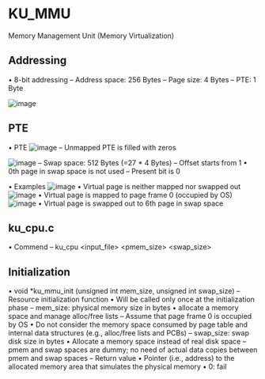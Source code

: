 # KU_MMU
Memory Management Unit (Memory Virtualization)


## Addressing
• 8-bit addressing
– Address space: 256 Bytes
– Page size: 4 Bytes
– PTE: 1 Byte

![image](https://user-images.githubusercontent.com/76428047/175110308-0913cf2e-5de4-4dcd-9acd-b517bbe3175a.png)


## PTE
• PTE
![image](https://user-images.githubusercontent.com/76428047/175110409-e48c08f7-51c0-45be-95ca-301c0e2e978d.png)
– Unmapped PTE is filled with zeros

![image](https://user-images.githubusercontent.com/76428047/175110519-1f803c54-adde-41bc-99a2-0088b303b10f.png)
– Swap space: 512 Bytes (=27 * 4 Bytes)
– Offset starts from 1
   • 0th page in swap space is not used
– Present bit is 0


• Examples
![image](https://user-images.githubusercontent.com/76428047/175110604-1108dc60-8207-4ae2-a647-06191e8d0aa2.png)
• Virtual page is neither mapped nor swapped out
![image](https://user-images.githubusercontent.com/76428047/175110675-b1ad9f70-8722-4a4b-a9fb-6a9483233ba1.png)
• Virtual page is mapped to page frame 0 (occupied by OS)
![image](https://user-images.githubusercontent.com/76428047/175110746-5f3618ac-c655-41a6-9c34-43f18258aaa4.png)
• Virtual page is swapped out to 6th page in swap space


## ku_cpu.c
• Commend
– ku_cpu <input_file> <pmem_size> <swap_size> 


## Initialization
• void *ku_mmu_init (unsigned int mem_size, unsigned int swap_size)
– Resource initialization function
  • Will be called only once at the initialization phase
– mem_size: physical memory size in bytes
  • allocate a memory space and manage alloc/free lists
– Assume that page frame 0 is occupied by OS
  • Do not consider the memory space consumed by page table and internal data structures (e.g., alloc/free lists and PCBs)
– swap_size: swap disk size in bytes
  • Allocate a memory space instead of real disk space
– pmem and swap spaces are dummy; no need of actual data copies between pmem and swap spaces
– Return value
  • Pointer (i.e., address) to the allocated memory area that simulates the physical memory
  • 0: fail










